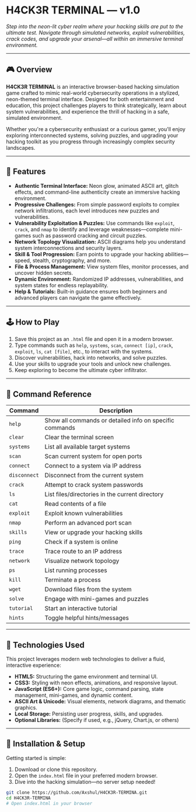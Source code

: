# **H4CK3R TERMINAL** — v1.0

*Step into the neon-lit cyber realm where your hacking skills are put to the ultimate test. Navigate through simulated networks, exploit vulnerabilities, crack codes, and upgrade your arsenal—all within an immersive terminal environment.*

---

## 🎮 Overview

**H4CK3R TERMINAL** is an interactive browser-based hacking simulation game crafted to mimic real-world cybersecurity operations in a stylized, neon-themed terminal interface. Designed for both entertainment and education, this project challenges players to think strategically, learn about system vulnerabilities, and experience the thrill of hacking in a safe, simulated environment.

Whether you're a cybersecurity enthusiast or a curious gamer, you'll enjoy exploring interconnected systems, solving puzzles, and upgrading your hacking toolkit as you progress through increasingly complex security landscapes.

---

## 🌟 Features

- **Authentic Terminal Interface:** Neon glow, animated ASCII art, glitch effects, and command-line authenticity create an immersive hacking environment.
- **Progressive Challenges:** From simple password exploits to complex network infiltrations, each level introduces new puzzles and vulnerabilities.
- **Vulnerability Exploitation & Puzzles:** Use commands like `exploit`, `crack`, and `nmap` to identify and leverage weaknesses—complete mini-games such as password cracking and circuit puzzles.
- **Network Topology Visualization:** ASCII diagrams help you understand system interconnections and security layers.
- **Skill & Tool Progression:** Earn points to upgrade your hacking abilities—speed, stealth, cryptography, and more.
- **File & Process Management:** View system files, monitor processes, and uncover hidden secrets.
- **Dynamic Environment:** Randomized IP addresses, vulnerabilities, and system states for endless replayability.
- **Help & Tutorials:** Built-in guidance ensures both beginners and advanced players can navigate the game effectively.

---

## 🕹️ How to Play

1. Save this project as an `.html` file and open it in a modern browser.
2. Type commands such as `help`, `systems`, `scan`, `connect [ip]`, `crack`, `exploit`, `ls`, `cat [file]`, etc., to interact with the systems.
3. Discover vulnerabilities, hack into networks, and solve puzzles.
4. Use your skills to upgrade your tools and unlock new challenges.
5. Keep exploring to become the ultimate cyber infiltrator.

---

## 📝 Command Reference

| Command       | Description                                                      |
|--------------|------------------------------------------------------------------|
| `help`       | Show all commands or detailed info on specific commands          |
| `clear`      | Clear the terminal screen                                         |
| `systems`    | List all available target systems                                |
| `scan`       | Scan current system for open ports                                |
| `connect`    | Connect to a system via IP address                                  |
| `disconnect` | Disconnect from the current system                                   |
| `crack`      | Attempt to crack system passwords                                   |
| `ls`         | List files/directories in the current directory                     |
| `cat`        | Read contents of a file                                              |
| `exploit`    | Exploit known vulnerabilities                                         |
| `nmap`       | Perform an advanced port scan                                       |
| `skills`     | View or upgrade your hacking skills                                |
| `ping`       | Check if a system is online                                       |
| `trace`      | Trace route to an IP address                                       |
| `network`    | Visualize network topology                                          |
| `ps`         | List running processes                                            |
| `kill`       | Terminate a process                                               |
| `wget`       | Download files from the system                                       |
| `solve`      | Engage with mini-games and puzzles                                    |
| `tutorial`   | Start an interactive tutorial                                       |
| `hints`      | Toggle helpful hints/messages                                       |

---

## 🧪 Technologies Used

This project leverages modern web technologies to deliver a fluid, interactive experience:

- **HTML5:** Structuring the game environment and terminal UI.
- **CSS3:** Styling with neon effects, animations, and responsive layout.
- **JavaScript (ES6+):** Core game logic, command parsing, state management, mini-games, and dynamic content.
- **ASCII Art & Unicode:** Visual elements, network diagrams, and thematic graphics.
- **Local Storage:** Persisting user progress, skills, and upgrades.
- **Optional Libraries:** (Specify if used, e.g., jQuery, Chart.js, or others)

---

## 🚀 Installation & Setup

Getting started is simple:

1. Download or clone this repository.
2. Open the `index.html` file in your preferred modern browser.
3. Dive into the hacking simulation—no server setup needed!

```bash
git clone https://github.com/Axshul/H4CK3R-TERMINA.git
cd H4CK3R-TERMINA
# Open index.html in your browser

